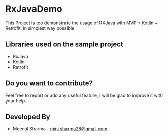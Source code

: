 # RxJavaDemo
This Project is too demonstrate the usage of RXJava with  MVP + Kotlin + Retrofit, in simplest way possible  

Libraries used on the sample project
------------------------------------
* RxJava
* Kotlin
* Retrofit

Do you want to contribute?
--------------------------

Feel free to report or add any useful feature, I will be glad to improve it with your help.


Developed By
------------

* Meenal Sharma  - <mini.sharma28@gmail.com>


